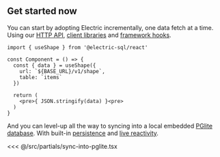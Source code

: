 ## Get started now

You can start by adopting Electric incrementally,
<span class="no-wrap">
  one data fetch</span>
<span class="no-wrap">
  at a time</span>.
<span class="hidden-sm">
  <br class="hidden-md" />
  Using
  our
  <a href="/docs/api/http">
    HTTP API</a>,
  <span class="no-wrap-sm">
    <a href="/docs/api/clients/typescript">
      client&nbsp;libraries</a>
    and
    <a href="/docs/integrations/react">
      framework&nbsp;hooks</a></span>.
</span>

```tsx
import { useShape } from '@electric-sql/react'

const Component = () => {
  const { data } = useShape({
    url: `${BASE_URL}/v1/shape`,
    table: `items`
  })

  return (
    <pre>{ JSON.stringify(data) }<pre>
  )
}
```

<div class="actions cta-actions">
  <div class="action">
    <VPButton
        href="/docs/quickstart"
        text="Quickstart"
        theme="brand"
    />
  </div>
  <div class="action">
    <VPButton href="/docs/api/http"
        text="API docs"
        theme="alt"
    />
  </div>
  <div class="action hidden-sm">
    <VPButton href="https://github.com/electric-sql/electric/tree/main/examples"
        target="_blank"
        text="Examples"
        theme="alt"
    />
  </div>
</div>

And you can level-up
<span class="hidden-sm">
  all the way</span>
to syncing into a local embedded
<span class="no-wrap">
  [PGlite database](/product/pglite)</span>.
<span class="no-wrap-md hidden-sm">
  With
  <span class="no-wrap">
    built-in [persistence](https://pglite.dev/docs/filesystems)</span>
  and
  <span class="no-wrap">
    [live reactivity](https://pglite.dev/docs/live-queries)</span>.</span>

<<< @/src/partials/sync-into-pglite.tsx

<div class="actions cta-actions">
  <div class="action">
    <VPButton
        href="/docs/intro"
        text="Learn more"
        theme="brand"
    />
  </div>
  <div class="action">
    <VPButton href="https://github.com/electric-sql/electric"
        target="_blank"
        text="Star on GitHub"
        theme="alt"
    />
  </div>
</div>
